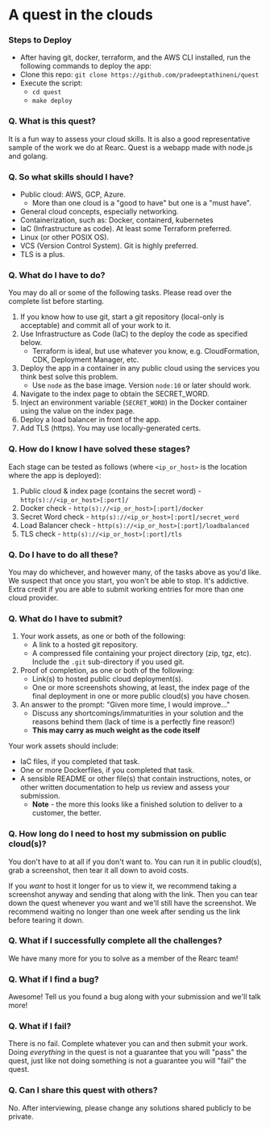 # A quest in the clouds

### Steps to Deploy

-   After having git, docker, terraform, and the AWS CLI installed, run the following commands to deploy the app:
-   Clone this repo: `git clone https://github.com/pradeeptathineni/quest`
-   Execute the script:
    -   `cd quest`
    -   `make deploy`

### Q. What is this quest?

It is a fun way to assess your cloud skills. It is also a good representative sample of the work we do at Rearc. Quest is a webapp made with node.js and golang.

### Q. So what skills should I have?

-   Public cloud: AWS, GCP, Azure.
    -   More than one cloud is a "good to have" but one is a "must have".
-   General cloud concepts, especially networking.
-   Containerization, such as: Docker, containerd, kubernetes
-   IaC (Infrastructure as code). At least some Terraform preferred.
-   Linux (or other POSIX OS).
-   VCS (Version Control System). Git is highly preferred.
-   TLS is a plus.

### Q. What do I have to do?

You may do all or some of the following tasks. Please read over the complete list before starting.

1. If you know how to use git, start a git repository (local-only is acceptable) and commit all of your work to it.
1. Use Infrastructure as Code (IaC) to the deploy the code as specified below.
    - Terraform is ideal, but use whatever you know, e.g. CloudFormation, CDK, Deployment Manager, etc.
1. Deploy the app in a container in any public cloud using the services you think best solve this problem.
    - Use `node` as the base image. Version `node:10` or later should work.
1. Navigate to the index page to obtain the SECRET_WORD.
1. Inject an environment variable (`SECRET_WORD`) in the Docker container using the value on the index page.
1. Deploy a load balancer in front of the app.
1. Add TLS (https). You may use locally-generated certs.

### Q. How do I know I have solved these stages?

Each stage can be tested as follows (where `<ip_or_host>` is the location where the app is deployed):

1. Public cloud & index page (contains the secret word) - `http(s)://<ip_or_host>[:port]/`
1. Docker check - `http(s)://<ip_or_host>[:port]/docker`
1. Secret Word check - `http(s)://<ip_or_host>[:port]/secret_word`
1. Load Balancer check - `http(s)://<ip_or_host>[:port]/loadbalanced`
1. TLS check - `http(s)://<ip_or_host>[:port]/tls`

### Q. Do I have to do all these?

You may do whichever, and however many, of the tasks above as you'd like. We suspect that once you start, you won't be able to stop. It's addictive. Extra credit if you are able to submit working entries for more than one cloud provider.

### Q. What do I have to submit?

1. Your work assets, as one or both of the following:
    - A link to a hosted git repository.
    - A compressed file containing your project directory (zip, tgz, etc). Include the `.git` sub-directory if you used git.
1. Proof of completion, as one or both of the following:
    - Link(s) to hosted public cloud deployment(s).
    - One or more screenshots showing, at least, the index page of the final deployment in one or more public cloud(s) you have chosen.
1. An answer to the prompt: "Given more time, I would improve..."
    - Discuss any shortcomings/immaturities in your solution and the reasons behind them (lack of time is a perfectly fine reason!)
    - **This may carry as much weight as the code itself**

Your work assets should include:

-   IaC files, if you completed that task.
-   One or more Dockerfiles, if you completed that task.
-   A sensible README or other file(s) that contain instructions, notes, or other written documentation to help us review and assess your submission.
    -   **Note** - the more this looks like a finished solution to deliver to a customer, the better.

### Q. How long do I need to host my submission on public cloud(s)?

You don't have to at all if you don't want to. You can run it in public cloud(s), grab a screenshot, then tear it all down to avoid costs.

If you _want_ to host it longer for us to view it, we recommend taking a screenshot anyway and sending that along with the link. Then you can tear down the quest whenever you want and we'll still have the screenshot. We recommend waiting no longer than one week after sending us the link before tearing it down.

### Q. What if I successfully complete all the challenges?

We have many more for you to solve as a member of the Rearc team!

### Q. What if I find a bug?

Awesome! Tell us you found a bug along with your submission and we'll talk more!

### Q. What if I fail?

There is no fail. Complete whatever you can and then submit your work. Doing _everything_ in the quest is not a guarantee that you will "pass" the quest, just like not doing something is not a guarantee you will "fail" the quest.

### Q. Can I share this quest with others?

No. After interviewing, please change any solutions shared publicly to be private.
